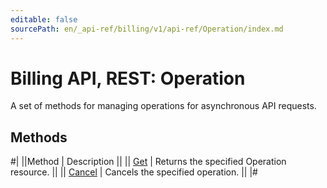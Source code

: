 ```yaml
---
editable: false
sourcePath: en/_api-ref/billing/v1/api-ref/Operation/index.md
---
```


# Billing API, REST: Operation

A set of methods for managing operations for asynchronous API requests.

## Methods

#|
||Method | Description ||
|| [Get](get.md) | Returns the specified Operation resource. ||
|| [Cancel](cancel.md) | Cancels the specified operation. ||
|#